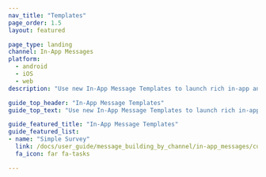 ```yaml
---
nav_title: "Templates"
page_order: 1.5
layout: featured

page_type: landing
channel: In-App Messages
platform: 
  - android
  - iOS
  - web
description: "Use new In-App Message Templates to launch rich in-app and in-browser messages without any code"

guide_top_header: "In-App Message Templates"
guide_top_text: "Use new In-App Message Templates to launch rich in-app and in-browser messages without any code"

guide_featured_title: "In-App Message Templates"
guide_featured_list:
- name: "Simple Survey"
  link: /docs/user_guide/message_building_by_channel/in-app_messages/customize/
  fa_icon: far fa-tasks

---
```

